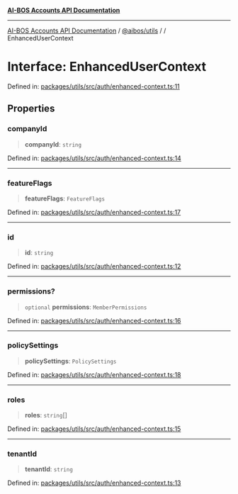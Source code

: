 [**AI-BOS Accounts API Documentation**](../../../README.md)

***

[AI-BOS Accounts API Documentation](../../../README.md) / [@aibos/utils](../README.md) / [](../README.md) / EnhancedUserContext

# Interface: EnhancedUserContext

Defined in: [packages/utils/src/auth/enhanced-context.ts:11](https://github.com/pohlai88/accounts/blob/48103fb36d28b2b9bfb33472b6de2f719773cde9/packages/utils/src/auth/enhanced-context.ts#L11)

## Properties

### companyId

> **companyId**: `string`

Defined in: [packages/utils/src/auth/enhanced-context.ts:14](https://github.com/pohlai88/accounts/blob/48103fb36d28b2b9bfb33472b6de2f719773cde9/packages/utils/src/auth/enhanced-context.ts#L14)

***

### featureFlags

> **featureFlags**: `FeatureFlags`

Defined in: [packages/utils/src/auth/enhanced-context.ts:17](https://github.com/pohlai88/accounts/blob/48103fb36d28b2b9bfb33472b6de2f719773cde9/packages/utils/src/auth/enhanced-context.ts#L17)

***

### id

> **id**: `string`

Defined in: [packages/utils/src/auth/enhanced-context.ts:12](https://github.com/pohlai88/accounts/blob/48103fb36d28b2b9bfb33472b6de2f719773cde9/packages/utils/src/auth/enhanced-context.ts#L12)

***

### permissions?

> `optional` **permissions**: `MemberPermissions`

Defined in: [packages/utils/src/auth/enhanced-context.ts:16](https://github.com/pohlai88/accounts/blob/48103fb36d28b2b9bfb33472b6de2f719773cde9/packages/utils/src/auth/enhanced-context.ts#L16)

***

### policySettings

> **policySettings**: `PolicySettings`

Defined in: [packages/utils/src/auth/enhanced-context.ts:18](https://github.com/pohlai88/accounts/blob/48103fb36d28b2b9bfb33472b6de2f719773cde9/packages/utils/src/auth/enhanced-context.ts#L18)

***

### roles

> **roles**: `string`[]

Defined in: [packages/utils/src/auth/enhanced-context.ts:15](https://github.com/pohlai88/accounts/blob/48103fb36d28b2b9bfb33472b6de2f719773cde9/packages/utils/src/auth/enhanced-context.ts#L15)

***

### tenantId

> **tenantId**: `string`

Defined in: [packages/utils/src/auth/enhanced-context.ts:13](https://github.com/pohlai88/accounts/blob/48103fb36d28b2b9bfb33472b6de2f719773cde9/packages/utils/src/auth/enhanced-context.ts#L13)
